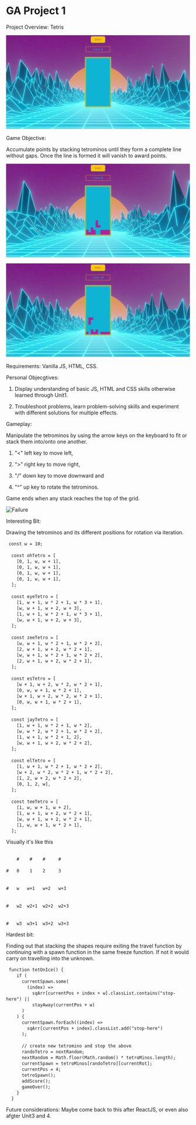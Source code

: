 # GA Project 1

Project Overview: Tetris

![What is this](troytris1.png)

Game Objective:

Accumulate points by stacking tetrominos until they form a complete line without gaps. Once the line is formed it will vanish to award points.

![What is this 2](troytris2.png)

![What is this 3](troytris3.png)

Requirements:
Vanilla JS, HTML, CSS.

Personal Objecgtives:

1. Display understanding of basic JS, HTML and CSS skills otherwise learned through Unit1.

2. Troubleshoot problems, learn problem-solving skills and experiment with different solutions for multiple effects.

Gameplay:

Manipulate the tetrominos by using the arrow keys on the keyboard to fit or stack them into/onto one another.

1. "<" left key to move left,

2. ">" right key to move right,

3. "\/" down key to move downward and

4. "^" up key to rotate the tetrominos.

Game ends when any stack reaches the top of the grid.

![Failure](endgaame.png)

Interesting Bit:

Drawing the tetrominos and its different positions for rotation via iteration.

```
 const w = 10;

  const ohTetro = [
    [0, 1, w, w + 1],
    [0, 1, w, w + 1],
    [0, 1, w, w + 1],
    [0, 1, w, w + 1],
  ];

  const eyeTetro = [
    [1, w + 1, w * 2 + 1, w * 3 + 1],
    [w, w + 1, w + 2, w + 3],
    [1, w + 1, w * 2 + 1, w * 3 + 1],
    [w, w + 1, w + 2, w + 3],
  ];

  const zeeTetro = [
    [w, w + 1, w * 2 + 1, w * 2 + 2],
    [2, w + 1, w + 2, w * 2 + 1],
    [w, w + 1, w * 2 + 1, w * 2 + 2],
    [2, w + 1, w + 2, w * 2 + 1],
  ];

  const esTetro = [
    [w + 1, w + 2, w * 2, w * 2 + 1],
    [0, w, w + 1, w * 2 + 1],
    [w + 1, w + 2, w * 2, w * 2 + 1],
    [0, w, w + 1, w * 2 + 1],
  ];

  const jayTetro = [
    [1, w + 1, w * 2 + 1, w * 2],
    [w, w * 2, w * 2 + 1, w * 2 + 2],
    [1, w + 1, w * 2 + 1, 2],
    [w, w + 1, w + 2, w * 2 + 2],
  ];

  const elTetro = [
    [1, w + 1, w * 2 + 1, w * 2 + 2],
    [w + 2, w * 2, w * 2 + 1, w * 2 + 2],
    [1, 2, w + 2, w * 2 + 2],
    [0, 1, 2, w],
  ];

  const teeTetro = [
    [1, w, w + 1, w + 2],
    [1, w + 1, w + 2, w * 2 + 1],
    [w, w + 1, w + 2, w * 2 + 1],
    [1, w, w + 1, w * 2 + 1],
  ];

```

Visually it's like this

```

    #    #    #     #

#   0    1    2     3


#   w   w+1   w+2   w+3


#   w2  w2+1  w2+2  w2+3


#   w3  w3+1  w3+2  w3+3

```

Hardest bit:

Finding out that stacking the shapes require exiting the travel function by continuing with a spawn function in the same freeze function. If not it would carry on travelling into the unknown.

```
 function tetOnIce() {
    if (
      currentSpawn.some(
        (index) =>
          sqArr[currentPos + index + w].classList.contains("stop-here") ||
          stayAway(currentPos + w)
      )
    ) {
      currentSpawn.forEach((index) =>
        sqArr[currentPos + index].classList.add("stop-here")
      );

      // create new tetromino and stop the above
      randoTetro = nextRandom;
      nextRandom = Math.floor(Math.random() * tetroMinos.length);
      currentSpawn = tetroMinos[randoTetro][currentRot];
      currentPos = 4;
      tetroSpawn();
      addScore();
      gameOver();
    }
  }
```

Future considerations:
Maybe come back to this after ReactJS, or even also afgter Unit3 and 4.